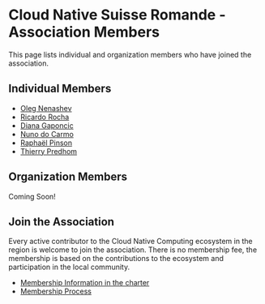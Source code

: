 # Cloud Native Suisse Romande - Association Members

This page lists individual and organization members who have joined the association.

## Individual Members

* [Oleg Nenashev](https://github.com/oleg-nenashev)
* [Ricardo Rocha](https://github.com/rochaporto)
* [Diana Gaponcic](https://github.com/dgaponcic)
* [Nuno do Carmo](https://github.com/nunix)
* [Raphaël Pinson](https://github.com/raphink)
* [Thierry Predhom](https://github.com/tpredhom)


## Organization Members

Coming Soon!

## Join the Association

Every active contributor to the Cloud Native Computing ecosystem in the region is welcome to join the association.
There is no membership fee, the membership is based on the contributions to the ecosystem and participation in the local community.

* [Membership Information in the charter](./charter.md#membership)
* [Membership Process](../policies/2_membership-process.md)
